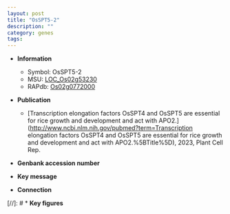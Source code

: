 ```yaml
---
layout: post
title: "OsSPT5-2"
description: ""
category: genes
tags: 
---
```


* **Information**  
    + Symbol: OsSPT5-2  
    + MSU: [LOC_Os02g53230](http://rice.uga.edu/cgi-bin/ORF_infopage.cgi?orf=LOC_Os02g53230)  
    + RAPdb: [Os02g0772000](http://rapdb.dna.affrc.go.jp/viewer/gbrowse_details/irgsp1?name=Os02g0772000)  

* **Publication**  
    + [Transcription elongation factors OsSPT4 and OsSPT5 are essential for rice growth and development and act with APO2.](http://www.ncbi.nlm.nih.gov/pubmed?term=Transcription elongation factors OsSPT4 and OsSPT5 are essential for rice growth and development and act with APO2.%5BTitle%5D), 2023, Plant Cell Rep.

* **Genbank accession number**  

* **Key message**  

* **Connection**  

[//]: # * **Key figures**  


